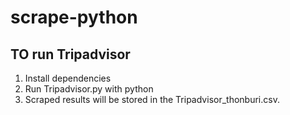 # scrape-python
TO run Tripadvisor
------
1. Install dependencies
2. Run Tripadvisor.py with python
3. Scraped results will be stored in the Tripadvisor_thonburi.csv.